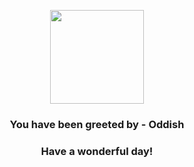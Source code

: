 <p align="center">
    <img src="https://raw.githubusercontent.com/PokeAPI/sprites/master/sprites/pokemon/43.png" width="150" height="150">
</p>
<h3 align="center">You have been greeted by - <b>Oddish</b></h3>
<h3 align="center">Have a wonderful day!</h3>
